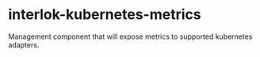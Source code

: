 # interlok-kubernetes-metrics
Management component that will expose metrics to supported kubernetes adapters.
